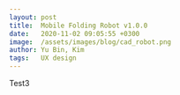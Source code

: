 ```yaml
---
layout: post
title:  Mobile Folding Robot v1.0.0
date:   2020-11-02 09:05:55 +0300
image:  /assets/images/blog/cad_robot.png
author: Yu Bin, Kim
tags:   UX design
---
```


Test3